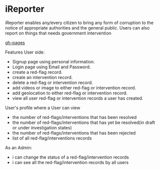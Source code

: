 # iReporter
iReporter enables any/every citizen to bring any form of corruption to the notice of appropriate authorities and the general public. Users can also report on things that needs government intervention


[gh-pages](https://kyakusahmed.github.io/iReporter/UI)


Features User side:
-   Signup page using personal information.
-   Login page using Email and Password.
-   create a red-flag record.
-   create an intervention record.
-   delete a red-flag or intervention record.
-   add videos or image to either red-flag or intervention record.
-   add geolocation to either red-flag or intervention record.
-   view all user red-flag  or intervention records a user has created.

User's profile where a User can view
-   the number of red-flags/interventions that has been resolved
-   the number of red-flags/interventions that has yet be resolved(in draft or under investigation states)
-   the number of red-flags/interventions that has been rejected
-   list of all red-flag/interventions records

As an Admin:

-   i can change the status of a red-flag/intervention records
-   i can see all the red-flag/intervention records by all users
